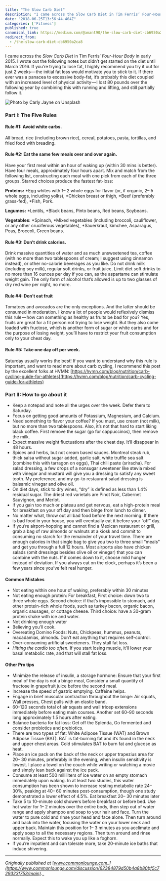 ```yaml
---
title: "The Slow Carb Diet"
description: "I came across the Slow Carb Diet in Tim Ferris’ Four-Hour Body in early 2015. I wrote out the following notes but didn’t get started on the…"
date: "2018-06-25T13:56:44.404Z"
categories: ['Fitness']
published: true
canonical_link: https://medium.com/@anant90/the-slow-carb-diet-cb6950a2ca8
redirect_from:
  - /the-slow-carb-diet-cb6950a2ca8
---
```


I came across the _Slow Carb Diet_ in Tim Ferris’ _Four-Hour Body_ in early 2015. I wrote out the following notes but didn’t get started on the diet until March 2016. If you’re trying to lose fat, I highly recommend you try it out for just 2 weeks — the initial fat loss would motivate you to stick to it. If there ever was a panacea to excessive body-fat, it’s probably this diet coupled with an increased level of physical activity — I lost 80 pounds over the following year by combining this with running and lifting, and still partially follow it.

![Photo by [Carly Jayne](https://unsplash.com/photos/Lv174o7fn7Y) on [Unsplash](https://unsplash.com/search/photos/weight-loss)](./asset-1.jpeg)

### Part I: The Five Rules

#### **Rule #1: Avoid white carbs.**

All bread, rice (including brown rice), cereal, potatoes, pasta, tortillas, and fried food with breading.

#### **Rule #2: Eat the same few meals over and over again.**

Have your first meal within an hour of waking up (within 30 mins is better). Have four meals, approximately four hours apart. Mix and match from the following list, constructing each meal with one pick from each of the three groups. Starred choices produce the fastest fat-loss:

**Proteins:** \*Egg whites with 1– 2 whole eggs for flavor (or, if organic, 2– 5 whole eggs, including yolks), \*Chicken breast or thigh, \*Beef (preferably grass-fed), \*Fish, Pork.

**Legumes:** \*Lentils, \*Black beans, Pinto beans, Red beans, Soybeans.

**Vegetables:** \*Spinach, \*Mixed vegetables (including broccoli, cauliflower, or any other cruciferous vegetables), \*Sauerkraut, kimchee, Asparagus, Peas, Broccoli, Green beans.

#### **Rule #3: Don’t drink calories.**

Drink massive quantities of water and as much unsweetened tea, coffee (with no more than two tablespoons of cream; I suggest using cinnamon instead), or other no-calorie beverages as you like. Do not drink milk (including soy milk), regular soft drinks, or fruit juice. Limit diet soft drinks to no more than 16 ounces per day if you can, as the aspartame can stimulate weight gain. The only form of alcohol that’s allowed is up to two glasses of dry red wine per night, no more.

#### **Rule #4: Don’t eat fruit**

Tomatoes and avocados are the only exceptions. And the latter should be consumed in moderation. I know a lot of people would reflexively dismiss this rule — how can something as healthy as fruits be bad for you? Yes, fruits are great for a fit person not trying to lose weight. But they also come loaded with fructose, which is another form of sugar or white carbs and for the purpose of losing weight, you’ll have to restrict your fruit consumption only to your cheat day.

#### **Rule #5:** Take one day off per week.

Saturday usually works the best! If you want to understand why this rule is important, and want to read more about carb cycling, I recommend this post by the excellent folks at HVMN: [https://hvmn.com/blog/nutrition/carb-cycling-guide-for-athletes](https://hvmn.com/blog/nutrition/carb-cycling-guide-for-athletes)

### Part II: How to go about it

-   Keep a notepad and note all the urges over the week. Defer them to Saturday.
-   Focus on getting good amounts of Potassium, Magnesium, and Calcium.
-   Need something to flavor your coffee? If you must, use cream (not milk), but no more than two tablespoons. Also, it’s not that hard to start liking black coffee. First remove the sugar (go for cappuccinos), then remove the milk.
-   Expect massive weight fluctuations after the cheat day. It’ll disappear in 48 hours.
-   Spices and herbs, but not cream based sauces. Montreal steak rub, thick salsa without sugar added, garlic salt, white truffle sea salt (combine this with tarragon on eggs), Thai chili paste (sriracha). For salad dressing, a few drops of a nonsugar sweetener like stevia mixed with vinegar and mustard will give you a dressing to satisfy any sweet tooth. My preference, and my go-to restaurant salad dressing is balsamic vinegar and olive oil.
-   On diet days, stick to dry wines, “dry” is defined as less than 1.4% residual sugar. The driest red varietals are Pinot Noir, Cabernet Sauvignon, and Merlot.
-   If you gain too much or plateau and get nervous, eat a high-protein meal for breakfast on your off day and then binge from lunch to dinner.
-   No matter what, throw out all bad food before the next morning. If there is bad food in your house, you will eventually eat it before your “off” day.
-   If you’re airport-hopping and cannot find a Mexican restaurant or grill, grab a bag of raw almonds or walnuts at a kiosk and commit to consuming no starch for the remainder of your travel time. There are enough calories in that single bag to give you two to three small “meals” and get you through a full 12 hours. Most airports also have chicken salads (omit dressings besides olive oil or vinegar) that you can combine with the nuts. If it comes down to it, choose mild hunger instead of deviation. If you always eat on the clock, perhaps it’s been a few years since you’ve felt real hunger.

#### Common Mistakes

-   Not eating within one hour of waking, preferably within 30 minutes
-   Not eating enough protein: For breakfast, First choice: down two to three whole eggs. Second choice: if that’s impossible to stomach, add other protein-rich whole foods, such as turkey bacon, organic bacon, organic sausages, or cottage cheese. Third choice: have a 30-gram protein shake with ice and water.
-   Not drinking enough water
-   Believing you’ll cook.
-   Overeating Domino Foods: Nuts, Chickpeas, hummus, peanuts, macadamias, almonds. Don’t eat anything that requires self-control.
-   Over-consuming artificial sweeteners. They stall fat loss.
-   _Hitting the cardio too often._ If you start losing muscle, it’ll lower your basal metabolic rate, and that will stall fat loss.

#### Other Pro tips

-   Minimize the release of insulin, a storage hormone: Ensure that your first meal of the day is not a binge meal, Consider a small quantity of fructose in grapefruit juice before the second meal.
-   Increase the speed of gastric emptying. Caffeine helps.
-   Engage in brief muscular contraction throughout the binge: Air squats, Wall presses, Chest pulls with an elastic band.
-   60–120 seconds total of air squats and wall tricep extensions immediately before eating main courses. Another set 60–90 seconds long approximately 1.5 hours after eating.
-   Balance bacteria for fat loss: Get off the Splenda, Go fermented and consider probiotics and prebiotics.
-   There are two types of fat: White Adipose Tissue (WAT) and Brown Adipose Tissue (BAT). BAT is fat-burning fat and it’s found in the neck and upper chest areas. Cold stimulates BAT to burn fat and glucose as heat.
-   Place an ice pack on the back of the neck or upper trapezius area for 20– 30 minutes, preferably in the evening, when insulin sensitivity is lowest. I place a towel on the couch while writing or watching a movie and simply lean back against the ice pack.
-   Consume at least 500 milliliters of ice water on an empty stomach immediately upon waking. In at least two studies, this water consumption has been shown to increase resting metabolic rate 24– 30%, peaking at 40– 60 minutes post-consumption, though one study demonstrated a lower effect of 4.5%. Eat breakfast 20– 30 minutes later
-   Take 5 to 10-minute cold showers before breakfast or before bed. Use hot water for 1– 2 minutes over the entire body, then step out of water range and apply shampoo and soap to your hair and face. Turn the water to pure cold and rinse your head and face alone. Then turn around and back into the water, focusing the water on your lower neck and upper back. Maintain this position for 1– 3 minutes as you acclimate and apply soap to all the necessary regions. Then turn around and rinse normally. Expect this to wake you up like a foghorn.
-   If you’re impatient and can tolerate more, take 20-minute ice baths that induce shivering.

---

_Originally published at_ [_www.commonlounge.com_](https://www.commonlounge.com/discussion/62384879d50b4a8b80bf5c729323f753/main)_._
